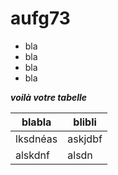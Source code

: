 # aufg73
* bla
* bla
* bla
* bla

**_voilà votre tabelle_**

|blabla|blibli|
| ------ | ------ |
|lksdnéas|askjdbf|
|alskdnf|alsdn|
